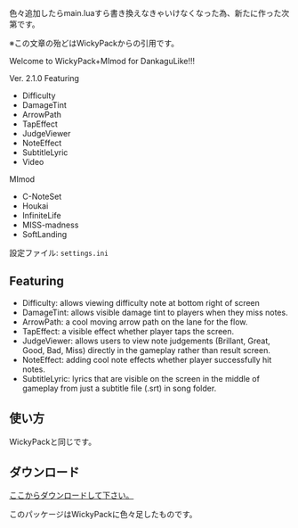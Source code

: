 色々追加したらmain.luaすら書き換えなきゃいけなくなった為、新たに作った次第です。

※この文章の殆どはWickyPackからの引用です。

Welcome to WickyPack+MImod for DankaguLike!!!

Ver. 2.1.0
Featuring
+ Difficulty
+ DamageTint
+ ArrowPath
+ TapEffect
+ JudgeViewer
+ NoteEffect
+ SubtitleLyric
+ Video

MImod
+ C-NoteSet
+ Houkai
+ InfiniteLife
+ MISS-madness
+ SoftLanding

設定ファイル: `settings.ini`

## Featuring
+ Difficulty: allows viewing difficulty note at bottom right of screen
+ DamageTint: allows visible damage tint to players when they miss notes.
+ ArrowPath: a cool moving arrow path on the lane for the flow.
+ TapEffect: a visible effect whether player taps the screen.
+ JudgeViewer: allows users to view note judgements (Brillant, Great, Good, Bad, Miss) directly in the gameplay rather than result screen.
+ NoteEffect: adding cool note effects whether player successfully hit notes.
+ SubtitleLyric: lyrics that are visible on the screen in the middle of gameplay from just a subtitle file (.srt) in song folder.

## 使い方
WickyPackと同じです。

## ダウンロード
[ここからダウンロードして下さい。](https://github.com/MI11435/WickyPack_plus_MImod/releases/tag/WickyPack%2BMImod)

このパッケージはWickyPackに色々足したものです。

